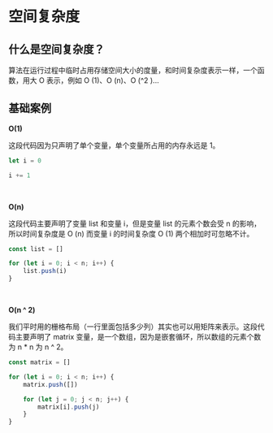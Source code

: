 <script setup>
import { loginRead } from '@/utils/login-read'

loginRead('j30003')
</script>

# <AppCode code="55" /> 空间复杂度

<ClientOnly><AppRead code="j30003" /></ClientOnly>

## 什么是空间复杂度？

算法在运行过程中临时占用存储空间大小的度量，和时间复杂度表示一样，一个函数，用大 O 表示，例如 O (1)、O (n)、O (^2 )...

## 基础案例

**O(1)**

这段代码因为只声明了单个变量，单个变量所占用的内存永远是 1。

```javascript
let i = 0

i += 1
```

<br />

**O(n)**

这段代码主要声明了变量 list 和变量 i，但是变量 list 的元素个数会受 n 的影响，所以时间复杂度是 O (n) 而变量 i 的时间复杂度 O (1) 两个相加时可忽略不计。

```javascript
const list = []

for (let i = 0; i < n; i++) {
    list.push(i)
}
```

<br />

**O(n ^ 2)**

我们平时用的栅格布局（一行里面包括多少列）其实也可以用矩阵来表示。这段代码主要声明了 matrix 变量，是一个数组，因为是嵌套循环，所以数组的元素个数为 n \* n 为 n ^ 2。

```javascript
const matrix = []

for (let i = 0; i < n; i++) {
    matrix.push([])

    for (let j = 0; j < n; j++) {
        matrix[i].push(j)
    }
}
```

<AppComment />